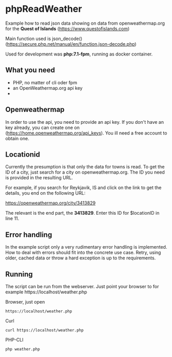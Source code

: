# phpReadWeather

Example how to read json data showing on data from openweathermap.org for the **Quest of Islands** (https://www.questofislands.com)

Main function used is json_decode() (https://secure.php.net/manual/en/function.json-decode.php)

Used for development was **php:7.1-fpm**, running as docker container.

## What you need
* PHP, no matter of cli oder fpm
* an OpenWeathermap.org api key
*


## Openweathermap
In order to use the api, you need to provide an api key. If you don't have an key already, you can create one on (https://home.openweathermap.org/api_keys). You ill need a free account to obtain one.

## Locationid
Currently the presumption is that only the data for towns is read. To get the ID of a city, just search for a city on openweathermap.org. The ID you need is provided in the resulting URL.

For example, if you search for Reykjavik, IS and click on the link to get the details, you end on the following URL:

https://openweathermap.org/city/3413829

The relevant is the end part, the **3413829**. Enter this ID for $locationID in line 11.

## Error handling
In the example script only a very rudimentary error handling is implemented. How to deal with errors should fit into the concrete use case. Retry, using older, cached data or throw a hard exception is up to the requirements.

## Running
The script can be run from the webserver. Just point your browser to for example https://localhost/weather.php

Browser, just open
```
https://localhost/weather.php
```

Curl
```
curl https://localhost/weather.php
```

PHP-CLI
```
php weather.php
```